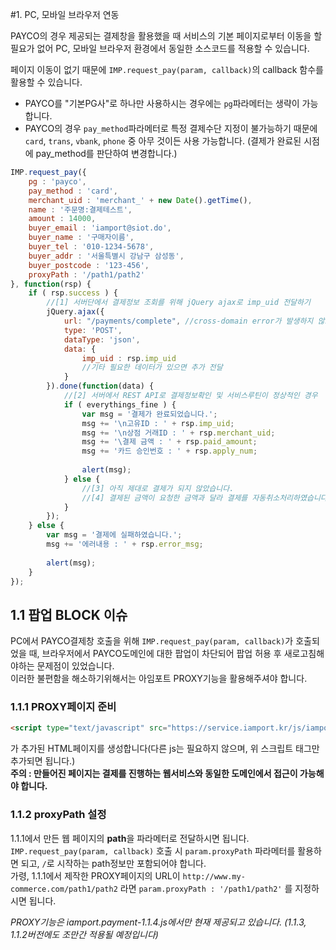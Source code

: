 #1. PC, 모바일 브라우저 연동  

PAYCO의 경우 제공되는 결제창을 활용했을 때 서비스의 기본 페이지로부터 이동을 할 필요가 없어 PC, 모바일 브라우저 환경에서 동일한 소스코드를 적용할 수 있습니다.  

페이지 이동이 없기 때문에 `IMP.request_pay(param, callback)`의 callback 함수를 활용할 수 있습니다.  

- PAYCO를 "기본PG사"로 하나만 사용하시는 경우에는 `pg`파라메터는 생략이 가능합니다. 
- PAYCO의 경우 `pay_method`파라메터로 특정 결제수단 지정이 불가능하기 때문에 `card`, `trans`, `vbank`, `phone` 중 아무 것이든 사용 가능합니다. (결제가 완료된 시점에 pay_method를 판단하여 변경합니다.)  


```javascript
IMP.request_pay({
    pg : 'payco',
    pay_method : 'card',
    merchant_uid : 'merchant_' + new Date().getTime(),
    name : '주문명:결제테스트',
    amount : 14000,
    buyer_email : 'iamport@siot.do',
    buyer_name : '구매자이름',
    buyer_tel : '010-1234-5678',
    buyer_addr : '서울특별시 강남구 삼성동',
    buyer_postcode : '123-456',
    proxyPath : '/path1/path2'
}, function(rsp) {
    if ( rsp.success ) {
    	//[1] 서버단에서 결제정보 조회를 위해 jQuery ajax로 imp_uid 전달하기
    	jQuery.ajax({
    		url: "/payments/complete", //cross-domain error가 발생하지 않도록 주의해주세요
    		type: 'POST',
    		dataType: 'json',
    		data: {
	    		imp_uid : rsp.imp_uid
	    		//기타 필요한 데이터가 있으면 추가 전달
    		}
    	}).done(function(data) {
    		//[2] 서버에서 REST API로 결제정보확인 및 서비스루틴이 정상적인 경우
    		if ( everythings_fine ) {
    			var msg = '결제가 완료되었습니다.';
    			msg += '\n고유ID : ' + rsp.imp_uid;
    			msg += '\n상점 거래ID : ' + rsp.merchant_uid;
    			msg += '\결제 금액 : ' + rsp.paid_amount;
    			msg += '카드 승인번호 : ' + rsp.apply_num;
    			
    			alert(msg);
    		} else {
    			//[3] 아직 제대로 결제가 되지 않았습니다.
    			//[4] 결제된 금액이 요청한 금액과 달라 결제를 자동취소처리하였습니다.
    		}
    	});
    } else {
        var msg = '결제에 실패하였습니다.';
        msg += '에러내용 : ' + rsp.error_msg;
        
        alert(msg);
    }
});
```  

## 1.1 팝업 BLOCK 이슈  
PC에서 PAYCO결제창 호출을 위해 `IMP.request_pay(param, callback)`가 호출되었을 때, 브라우저에서 PAYCO도메인에 대한 팝업이 차단되어 팝업 허용 후 새로고침해야하는 문제점이 있었습니다.  
이러한 불편함을 해소하기위해서는 아임포트 PROXY기능을 활용해주셔야 합니다.  

### 1.1.1 PROXY페이지 준비  

```html
<script type="text/javascript" src="https://service.iamport.kr/js/iamport.payment.proxy.js"></script>
```
가 추가된 HTML페이지를 생성합니다(다른 js는 필요하지 않으며, 위 스크립트 태그만 추가되면 됩니다.)  
**주의 : 만들어진 페이지는 결제를 진행하는 웹서비스와 동일한 도메인에서 접근이 가능해야 합니다.**  

### 1.1.2 proxyPath 설정  
1.1.1에서 만든 웹 페이지의 **path**을 파라메터로 전달하시면 됩니다. 
`IMP.request_pay(param, callback)` 호출 시 `param.proxyPath` 파라메터를 활용하면 되고, `/`로 시작하는 path정보만 포함되어야 합니다.  
가령, 1.1.1에서 제작한 PROXY페이지의 URL이 `http://www.my-commerce.com/path1/path2` 라면 `param.proxyPath : '/path1/path2'` 를 지정하시면 됩니다.  

*PROXY기능은 iamport.payment-1.1.4.js에서만 현재 제공되고 있습니다. (1.1.3, 1.1.2버전에도 조만간 적용될 예정입니다)*  

